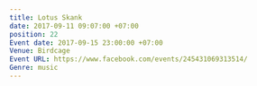 ```yaml
---
title: Lotus Skank
date: 2017-09-11 09:07:00 +07:00
position: 22
Event date: 2017-09-15 23:00:00 +07:00
Venue: Birdcage
Event URL: https://www.facebook.com/events/245431069313514/
Genre: music
---
```


